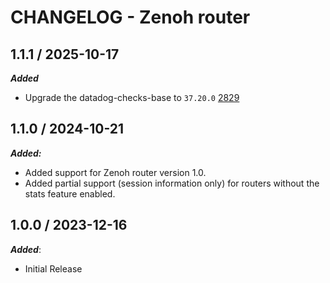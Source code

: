 # CHANGELOG - Zenoh router

## 1.1.1 / 2025-10-17

***Added***

* Upgrade the datadog-checks-base to `37.20.0` [2829](@https://github.com/DataDog/integrations-extras/pull/2829)

## 1.1.0 / 2024-10-21

***Added:***

* Added support for Zenoh router version 1.0.
* Added partial support (session information only) for routers without the stats feature enabled.

## 1.0.0 / 2023-12-16

***Added***:

* Initial Release
